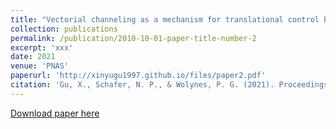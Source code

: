 ```yaml
---
title: "Vectorial channeling as a mechanism for translational control by functional prions and condensates."
collection: publications
permalink: /publication/2010-10-01-paper-title-number-2
excerpt: 'xxx'
date: 2021
venue: 'PNAS'
paperurl: 'http://xinyugu1997.github.io/files/paper2.pdf'
citation: 'Gu, X., Schafer, N. P., & Wolynes, P. G. (2021). Proceedings of the National Academy of Sciences, 118(47).'
---
```

[Download paper here](http://xinyugu1997.github.io/files/paper2.pdf)
